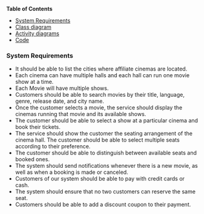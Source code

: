 **Table of Contents**

- [System Requirements](#system-requirements)
- [Class diagram](#class-diagram)
- [Activity diagrams](#activity-diagrams)
- [Code](#code)

### System Requirements
- It should be able to list the cities where affiliate cinemas are located.
- Each cinema can have multiple halls and each hall can run one movie show at a time.
- Each Movie will have multiple shows.
- Customers should be able to search movies by their title, language, genre, release date, and city name.
- Once the customer selects a movie, the service should display the cinemas running that movie and its available shows.
- The customer should be able to select a show at a particular cinema and book their tickets.
- The service should show the customer the seating arrangement of the cinema hall. The customer should be able to select multiple seats according to their preference.
- The customer should be able to distinguish between available seats and booked ones.
- The system should send notifications whenever there is a new movie, as well as when a booking is made or canceled.
- Customers of our system should be able to pay with credit cards or cash.
- The system should ensure that no two customers can reserve the same seat.
- Customers should be able to add a discount coupon to their payment.
